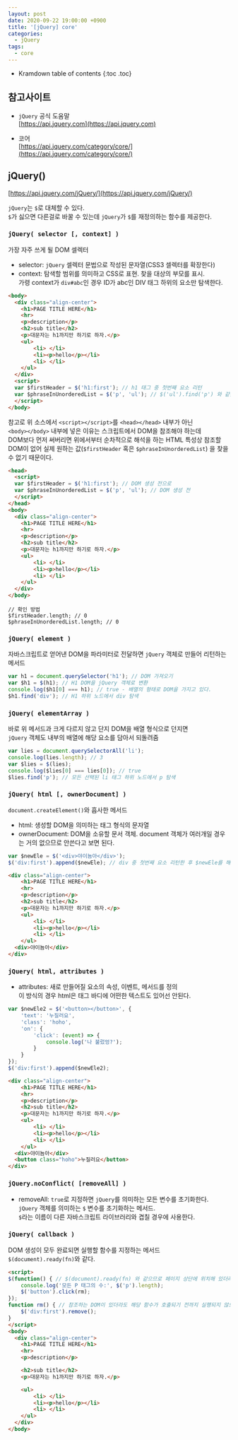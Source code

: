 ```yaml
---
layout: post
date: 2020-09-22 19:00:00 +0900
title: '[jQuery] core'
categories:
  - jQuery
tags:
  - core
---
```


* Kramdown table of contents
{:toc .toc}

## 참고사이트
- `jQuery` 공식 도움말  
[https://api.jquery.com](https://api.jquery.com)

- 코어  
[https://api.jquery.com/category/core/](https://api.jquery.com/category/core/)

## jQuery()  
[https://api.jquery.com/jQuery/](https://api.jquery.com/jQuery/)  

`jQuery`는 `$`로 대체할 수 있다.  
`$`가 싫으면 다른걸로 바꿀 수 있는데 `jQuery`가 `$`를 재정의하는 함수를 제공한다.  

### `jQuery( selector [, context] )`

가장 자주 쓰게 될 DOM 셀렉터  
- selector: `jQuery` 셀렉터 문법으로 작성된 문자열(CSS3 셀렉터를 확장한다)
- context: 탐색할 범위를 의미하고 CSS로 표현. 찾을 대상의 부모를 표시.  
  가령 context가 `div#abc`인 경우 ID가 abc인 DIV 태그 하위의 요소만 탐색한다.

```html
<body>
  <div class="align-center">
  	<h1>PAGE TITLE HERE</h1>
  	<hr>
  	<p>description</p>
  	<h2>sub title</h2>
  	<p>대문자는 h1까지만 하기로 하자.</p>
  	<ul>
  		<li> </li>
  		<li><p>hello</p></li>
  		<li> </li>
  	</ul>
  </div>
  <script>
  var $firstHeader = $('h1:first'); // h1 태그 중 첫번째 요소 리턴
  var $phraseInUnorderedList = $('p', 'ul'); // $('ul').find('p') 와 같음. 즉, p태그 중 ul태그 하위에 있는 요소 찾기
  </script>
</body>
```

참고로 위 소스에서 `<script></script>`를 `<head></head>` 내부가 아닌  
`<body></body>` 내부에 넣은 이유는 스크립트에서 DOM을 참조해야 하는데  
DOM보다 먼저 써버리면 위에서부터 순차적으로 해석을 하는
HTML 특성상 참조할 DOM이 없어 실제 원하는 값(`$firstHeader` 혹은 `$phraseInUnorderedList`) 을 찾을 수 없기 때문이다.

```html
<head>
  <script>
  var $firstHeader = $('h1:first'); // DOM 생성 전으로
  var $phraseInUnorderedList = $('p', 'ul'); // DOM 생성 전
  </script>
</head>
<body>
  <div class="align-center">
  	<h1>PAGE TITLE HERE</h1>
  	<hr>
  	<p>description</p>
  	<h2>sub title</h2>
  	<p>대문자는 h1까지만 하기로 하자.</p>
  	<ul>
  		<li> </li>
  		<li><p>hello</p></li>
  		<li> </li>
  	</ul>
  </div>
</body>
```
```console
// 확인 방법
$firstHeader.length; // 0
$phraseInUnorderedList.length; // 0
```

### `jQuery( element )`
자바스크립트로 얻어낸 DOM을 파라미터로 전달하면 `jQuery` 객체로 만들어 리턴하는 메서드  

```javascript
var h1 = document.querySelector('h1'); // DOM 가져오기
var $h1 = $(h1); // H1 DOM을 jQuery 객체로 변환
console.log($h1[0] === h1); // true - 배열의 형태로 DOM을 가지고 있다.
$h1.find('div'); // H1 하위 노드에서 div 탐색
```

### `jQuery( elementArray )`
바로 위 메서드과 크게 다르지 않고 단지 DOM을 배열 형식으로 던지면  
`jQuery` 객체도 내부의 배열에 해당 요소를 담아서 되돌려줌

```javascript
var lies = document.querySelectorAll('li');
console.log(lies.length); // 3
var $lies = $(lies);
console.log($lies[0] === lies[0]); // true
$lies.find('p'); // 모든 선택된 li 태그 하위 노드에서 p 탐색
```

### `jQuery( html [, ownerDocument] )`
`document.createElement()`와 흡사한 메서드   
- html: 생성할 DOM을 의미하는 태그 형식의 문자열
- ownerDocument: DOM을 소유할 문서 객체. document 객체가 여러개일 경우는 거의 없으므로 안쓴다고 보면 된다.

```javascript
var $newEle = $('<div>야이뇸아</div>');
$('div:first').append($newEle); // div 중 첫번째 요소 리턴한 후 $newEle를 해당 요소의 끝나기 바로 전에 붙인다. 즉, </div> 바로 앞에
```

```HTML
<div class="align-center">
	<h1>PAGE TITLE HERE</h1>
	<hr>
	<p>description</p>
	<h2>sub title</h2>
	<p>대문자는 h1까지만 하기로 하자.</p>
	<ul>
		<li> </li>
		<li><p>hello</p></li>
		<li> </li>
	</ul>
  <div>야이뇸아</div>
</div>
````

### `jQuery( html, attributes )`
- attributes: 새로 만들어질 요소의 속성, 이벤트, 메서드를 정의  
이 방식의 경우 html은 태그 바디에 어떤한 텍스트도 있어선 안된다.

```javascript
var $newEle2 = $('<button></button>', {
	'text': '누질러요',
	'class': 'hoho',
	'on': {
		'click': (event) => {
			console.log('나 불렀엉?');
		}
	}
});
$('div:first').append($newEle2);
```

```html
<div class="align-center">
	<h1>PAGE TITLE HERE</h1>
	<hr>
	<p>description</p>
	<h2>sub title</h2>
	<p>대문자는 h1까지만 하기로 하자.</p>
	<ul>
		<li> </li>
		<li><p>hello</p></li>
		<li> </li>
	</ul>
  <div>야이뇸아</div>
  <button class="hoho">누질러요</button>
</div>
```

### `jQuery.noConflict( [removeAll] )`
- removeAll: `true`로 지정하면 `jQuery`를 의미하는 모든 변수를 초기화한다.  
`jQuery` 객체를 의미하는 `$` 변수를 초기화하는 메서드.  
`$`라는 이름이 다른 자바스크립트 라이브러리와 겹칠 경우에 사용한다.

### `jQuery( callback )`
DOM 생성이 모두 완료되면 실행할 함수를 지정하는 메서드  
`$(document).ready(fn)`와 같다.

```html
<script>
$(function() { // $(document).ready(fn) 와 같으므로 페이지 상단에 위치해 있더라도 DOM이 모두 생성된 후 실행된다.
	console.log('모든 P 태그의 수:', $('p').length);
	$('button').click(rm);
});
function rm() { // 참조하는 DOM이 있더라도 해당 함수가 호출되기 전까지 실행되지 않으므로 페이지 상단에 위치해도 무방
	$('div:first').remove();
}
</script>
<body>
  <div class="align-center">
  	<h1>PAGE TITLE HERE</h1>
  	<hr>
  	<p>description</p>

  	<h2>sub title</h2>
  	<p>대문자는 h1까지만 하기로 하자.</p>

  	<ul>
  		<li> </li>
  		<li><p>hello</p></li>
  		<li> </li>
  	</ul>
  </div>
</body>
```
